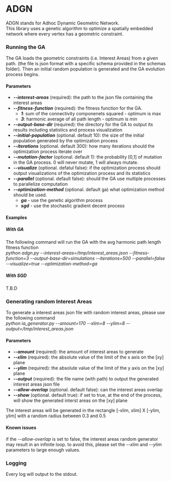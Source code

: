 # ADGN
ADGN stands for Adhoc Dynamic Geometric Network.<br/>
This library uses a genetic algorithm to optimize a spatially embedded
network where every vertex has a geometric constraint.

<h3>Running the GA</h3>
The GA loads the geometric constraints (i.e. Interest Areas) from a
given path. (the file is json format with a specific schema provided
in the schemas folder). Then an initial random population is generated
and the GA evolution process begins.
<h4>Parameters</h4>
<ul>
<li><b><i>--interest-areas</i></b> (required): the path to the json file containing the interest areas</l1>
<li><b><i>--fitness-function</i></b> (required): the fitness function for the GA.
    <ul>
    <li><b><i>1</i></b>: sum of the connectivity componenets squared - optimum is max</li>
    <li><b><i>3</i></b>: harmonic average of all path length - optimum is min</li>
    </ul>
</li>
<li><b><i>--output-base-dir</i></b> (required): the directory for the GA to output its results including statistics and process visualization</li>
<li><b><i>--initial-population</i></b> (optional. default 10): the size of the initial population generated by the optimization process</li>
<li><b><i>--iterations</i></b> (optional. default 300): how many iterations should the optimization process iterate over</li>
<li><b><i>--mutation-factor</i></b> (optional. default 1): the probability [0,1] of mutation in the GA process. 0 will never mutate, 1 will always mutate.</li>
<li><b><i>--visualize</i></b> (optional. defatul false): if the optimization process should output visualizations of the optimization process and its statistics</li>
<li><b><i>--parallel</i></b> (optional. default false): should the GA use multiple processes to parallelize computation</li>
<li><b><i>--optimization-method</i></b> (optional. default ga) what optimization method should be used.
    <ul>
        <li><b><i>ga</i></b> - use the genetic algorithm process
        <li><b><i>sgd</i></b> - use the stochastic gradient decent process
    </ul>
</li>
</ul>

<h4>Examples</h4>
<h5>With GA</h5>
The following command will run the GA with the avg harmonic path length fitness function<br/>
<i>python adgn.py --interest-areas=/tmp/interest_areas.json --fitness-function=3 --output-base-dir=simulations --iterations=500 --parallel=false --visualize=true --optimization-method=ga</i>

<h5>With SGD</h5>
T.B.D


<br/>
<h3>Generating random Interest Areas</h3>
To generate a interest areas json file with random interest areas, please use the following command<br/>
<i>python ia_generator.py --amount=170 --xlim=8 --ylim=8 --output=/tmp/interest_areas.json</i> 
<h4>Parameters</h4>
<ul>
<li><b><i>--amount</i></b> (required): the amount of interest areas to generate</li>
<li><b><i>--xlim</i></b> (required): the absolute value of the limit of the x axis on the [xy] plane</li>
<li><b><i>--ylim</i></b> (required): the absolute value of the limit of the y axis on the [xy] plane</li>
<li><b><i>--output</i></b> (required): the file name (with path) to output the generated interest areas json file</li>
<li><b><i>--allow-overlap</i></b> (optional. default false): can the interest areas overlap</li>
<li><b><i>--show</i></b> (optional. default true): if set to true, at the end of the process, will show the generated interst areas on the [xy] plane</li>
</ul> 
The interest areas will be generated in the rectangle [-xlim, xlim] X [-ylim, ylim] with a random radius between 0.3 and 0.5

<h4>Known issues</h4>
if the <i>--allow-overlap</i> is set to false, the interest areas random generator may result in an infinite loop. to
avoid this, please set the <i>--xlim</i> and <i>--ylim</i> parameters to large enough values.

<h3>Logging</h3>
Every log will output to the stdout.